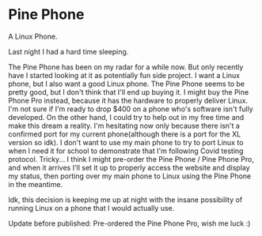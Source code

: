 <!-- 2022-01-22- -->

# Pine Phone

A Linux Phone.

Last night I had a hard time sleeping.

The Pine Phone has been on my radar for a while now. But only recently have I started looking at it as potentially fun side project. I want a Linux phone, but I also want a good Linux phone. The Pine Phone seems to be pretty good, but I don't think that I'll end up buying it. I might buy the Pine Phone Pro instead, because it has the hardware to properly deliver Linux. I'm not sure if I'm ready to drop $400 on a phone who's software isn't fully developed. On the other hand, I could try to help out in my free time and make this dream a reality. I'm hesitating now only because there isn't a confirmed port for my current phone(although there is a port for the XL version so idk). I don't want to use my main phone to try to port Linux to when I need it for school to demonstrate that I'm following Covid testing protocol. Tricky... I think I might pre-order the Pine Phone / Pine Phone Pro, and when it arrives I'll set it up to properly access the website and display my status, then porting over my main phone to Linux using the Pine Phone in the meantime.

Idk, this decision is keeping me up at night with the insane possibility of running Linux on a phone that I would actually use.

Update before published: Pre-ordered the Pine Phone Pro, wish me luck :)
